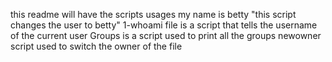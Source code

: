 this readme will have the scripts usages
my name is betty "this script changes the user to betty"
1-whoami file is a script that tells the username of the current user
Groups is a script used to print all the groups
newowner script used to switch the owner of the file
